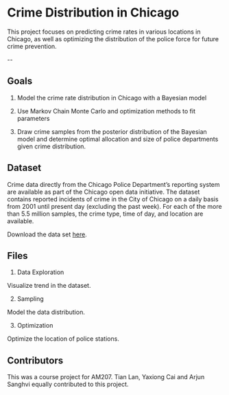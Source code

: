 # Crime Distribution in Chicago

This project focuses on predicting crime rates in various locations in Chicago, as well as optimizing the distribution of the police force for future crime prevention.

--

## Goals

1. Model the crime rate distribution in Chicago with a Bayesian model

2. Use Markov Chain Monte Carlo and optimization methods to fit parameters

3. Draw crime samples from the posterior distribution of the Bayesian model and determine optimal allocation and size of police departments given crime distribution.

## Dataset

Crime data directly from the Chicago Police Department’s reporting system are available as part of the Chicago open data initiative. The dataset contains reported incidents of crime in the City of Chicago on a daily basis from 2001 until present day (excluding the past week). For each of the more than 5.5 million samples, the crime type, time of day, and location are available.

Download the data set [here](https://data.cityofchicago.org/Public-Safety/Crimes-2001-to-present/ijzp-q8t2). 

## Files

1. Data Exploration

  Visualize trend in the dataset.


2. Sampling

  Model the data distribution.


3. Optimization

  Optimize the location of police stations.


## Contributors

This was a course project for AM207. Tian Lan, Yaxiong Cai and Arjun Sanghvi equally contributed to this project. 




